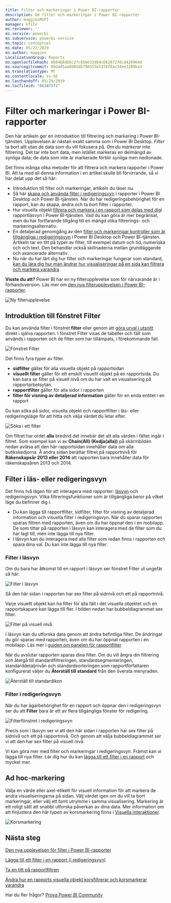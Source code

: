```yaml
---
title: Filter och markeringar i Power BI-rapporter
description: Om filter och markeringar i Power BI-rapporter
author: maggiesMSFT
manager: kfile
ms.reviewer: ''
ms.service: powerbi
ms.subservice: powerbi-service
ms.topic: conceptual
ms.date: 05/22/2019
ms.author: maggies
LocalizationGroup: Reports
ms.openlocfilehash: 8084b8dbbc27c856633d84c6628727dcd426964d
ms.sourcegitcommit: 60dad5aa0d85db790553e537bf8ac34ee3289ba3
ms.translationtype: MT
ms.contentlocale: sv-SE
ms.lasthandoff: 05/29/2019
ms.locfileid: "66187572"
---
```

# <a name="filters-and-highlighting-in-power-bi-reports"></a>Filter och markeringar i Power BI-rapporter
 Den här artikeln ger en introduktion till filtrering och markering i Power BI-tjänsten. Upplevelsen är nästan exakt samma som i Power BI Desktop. *Filter* ta bort allt utan de data som du vill fokusera på. *Om du markerar* inte filtrering. Det tar inte bort data, men istället markeras en delmängd av synliga data; de data som inte är markerade förblir synliga men nedtonade.

Det finns många olika metoder för att filtrera och markera rapporter i Power BI. Att ta med all denna information i en artikel skulle bli förvirrande, så vi har delat upp det så här:

* Introduktion till filter och markeringar, artikeln du läser nu.
* Så här [skapa och använda filter i redigeringsvyn](power-bi-report-add-filter.md) i rapporter i Power BI Desktop och Power BI-tjänsten. När du har redigeringsbehörighet för en rapport, kan du skapa, ändra och ta bort filter i rapporter.
* Hur visuella objekt [filtrera och markera i en rapport som delas med dig](consumer/end-user-interactions.md)i rapportläsvyn i Power BI-tjänsten. Vad du kan göra är mer begränsat, men du har fortfarande tillgång till en mängd olika filtrerings- och markeringsalternativ.  
* En detaljerad genomgång av den [filter och markeringar kontroller som är tillgängliga i redigeringsvyn](power-bi-report-add-filter.md) i Power BI Desktop och Power BI-tjänsten. Artikeln tar en titt på typer av filter, till exempel datum och tid, numeriska och och text. Den behandlar också skillnaderna mellan grundläggande och avancerade alternativ.
* Nu när du har lärt dig hur filter och markeringar fungerar som standard, [kan du lära dig hur man ändrar hur visualiseringar på en sida kan filtrera och markera varandra](service-reports-visual-interactions.md)

**Visste du att?** Power BI har en ny filterupplevelse som för närvarande är i förhandsversion. Läs mer om [den nya filterupplevelsen i Power BI-rapporter](power-bi-report-filter-preview.md).

![Ny filterupplevelse](media/power-bi-reports-filters-and-highlighting/power-bi-filter-reading.png)


## <a name="intro-to-the-filters-pane"></a>Introduktion till fönstret Filter

Du kan använda filter i fönstret **filter** eller genom att [göra urval i utsnitt](visuals/power-bi-visualization-slicers.md) direkt i själva rapporten. I fönstret Filter visas de tabeller och fält som används i rapporten och de filter som har tillämpats, i förekommande fall. 

![Fönstret Filter](media/power-bi-reports-filters-and-highlighting/power-bi-add-filter-reading-view.png)

Det finns fyra typer av filter.

- **sidfilter** gäller för alla visuella objekt på rapportsidan     
- **visuellt filter** gäller för ett enskilt visuellt objekt på en rapportsida. Du kan bara se filter på visuell nivå om du har valt en visualisering på rapportarbetsytan.    
- **rapportfilter** gäller för alla sidor i rapporten    
- **filter för visning av detaljerad information** gäller för en enda entitet i en rapport    

Du kan söka på sidor, visuella objekt och rapportfilter i läs- eller redigeringsläge för att hitta och välja värdet du letar efter. 

![Söka i ett filter](media/power-bi-reports-filters-and-highlighting/power-bi-search-filter.png)

Om filtret har ordet **alla** bredvid det innebär det att alla värden i fältet ingår i filtret.  Som exempel kan vi av **Chain(All) (Kedja(alla))** på skärmbilden nedan avläsa att den här rapportsidan innehåller data om alla butikskedjorna.  Å andra sidan berättar filtret på rapportnivå för **Räkenskapsår 2013 eller 2014** att rapporten bara innehåller data för räkenskapsåren 2013 och 2014.

## <a name="filters-in-reading-or-editing-view"></a>Filter i läs- eller redigeringsvyn
Det finns två lägen för att interagera med rapporter: [läsvyn](consumer/end-user-reading-view.md) och redigeringsvyn. Vilka filtreringsfunktioner som är tillgängliga beror på vilket läge du befinner dig i.

* Du kan lägga till rapportfilter, sidfilter, filter för visning av detaljerad information och visuella filter i redigeringsvyn. När du sparar rapporten sparas filtren med rapporten, även om du har öppnat den i en mobilapp. De som tittar på rapporten i läsvyn kan interagera med de filter som du har lagt till, men inte lägga till nya filter.
* I läsvyn kan du interagera med alla filter som redan finns i rapporten och spara dina val. Du kan inte lägga till nya filter.

### <a name="filters-in-reading-view"></a>Filter i läsvyn
Om du bara har åtkomst till en rapport i läsvyn ser fönstret Filter ut ungefär så här:

![Filter i läsvyn](media/power-bi-reports-filters-and-highlighting/power-bi-filter-reading-view.png)

Så den här sidan i rapporten har sex filter på sidnivå och ett på rapportnivå.

Varje visuellt objekt kan ha filter för alla fält i det visuella objektet och en rapportskapare kan lägga till fler. I bilden nedan har bubbeldiagrammet sex filter.

![Filter på visuell nivå](media/power-bi-reports-filters-and-highlighting/power-bi-filter-visual-level.png)

I läsvyn kan du utforska data genom att ändra befintliga filter. De ändringar du gör sparas med rapporten, även om du har öppnat rapporten i en mobilapp. Läs mer i [guiden om panelen för rapportfilter](consumer/end-user-report-filter.md)

När du avslutar rapporten sparas dina filter. Om du vill ångra din filtrering och återgå till standardfiltreringen, standardsegmenteringen, standarddetaljnivån och standardsorteringen som rapportförfattaren konfigurerat väljer du **Återställ till standard** från den översta menyraden.

![Återställ till standardikon](media/power-bi-reports-filters-and-highlighting/power-bi-reset-to-default.png)

### <a name="filters-in-editing-view"></a>Filter i redigeringsvyn
När du har ägarbehörighet för en rapport och öppnar den i redigeringsvyn ser du att **Filter** bara är ett av flera tillgängliga fönster för redigering.

![Filterfönstret i redigeringsvyn](media/power-bi-reports-filters-and-highlighting/power-bi-add-filter-editing-view.png)

Precis som i läsvyn ser vi att den här sidan i rapporten har sex filter på sidnivå och ett på rapportnivå. Och genom att välja bubbeldiagrammet ser vi att den har sex filter på visuell nivå.

Vi kan göra mer med filter och markeringar i redigeringsvyn. Främst kan vi lägga till nya filter. Lär dig hur du kan [lägga till ett filter i en rapport](power-bi-report-add-filter.md) och mycket mer.

## <a name="ad-hoc-highlighting"></a>Ad hoc-markering
Välja en värde eller axel-etikett för visuell information för att markera de andra visualiseringarna på sidan. Välj värdet igen om du vill ta bort markeringar, eller välj ett tomt utrymme i samma visualisering. Markering är ett roligt sätt att snabbt utforska påverkan av dina data. Mer information om att finjustera den här typen av korsmarkering finns i [Visuella interaktioner](service-reports-visual-interactions.md).

![Korsmarkering](media/power-bi-reports-filters-and-highlighting/power-bi-adhoc-filter.gif)


## <a name="next-steps"></a>Nästa steg

[Den nya upplevelsen för filter i Power BI-rapporter](power-bi-report-filter-preview.md)

[Lägga till ett filter i en rapport (i redigeringsvyn)](power-bi-report-add-filter.md)

[Ta en titt på rapportfiltren](consumer/end-user-report-filter.md)

[Ändra hur en rapports visuella objekt korsfiltrerar och korsmarkerar varandra](consumer/end-user-interactions.md)

Har du fler frågor? [Prova Power BI Community](http://community.powerbi.com/)

